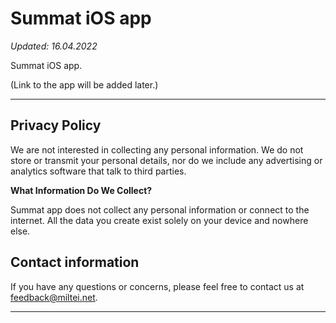 # Summat iOS app

_Updated: 16.04.2022_

Summat iOS app.

(Link to the app will be added later.)

---

## Privacy Policy

We are not interested in collecting any personal information. We do not store or transmit your personal details, nor do we include any advertising or analytics software that talk to third parties.

**What Information Do We Collect?**

Summat app does not collect any personal information or connect to the internet. All the data you create exist solely on your device and nowhere else.

## Contact information

If you have any questions or concerns, please feel free to contact us at [feedback@miltei.net](mailto:feedback@miltei.net).

---
